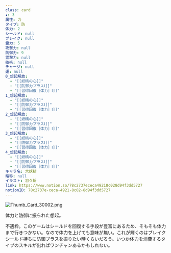```yaml
---
class: card
★: 3
属性: 力
タイプ: 防
体力: 2
シールド: null
ブレイク: null
霊力: 5
攻撃力: null
防御力: 9
霊撃力: null
技術: null
チャージ: null
運: null
0_想起解放:
  - "[[妖精の心]]"
  - "[[防御力プラスⅠ]]"
  - "[[習得回復［体力］Ⅰ]]"
1_想起解放:
  - "[[妖精の心]]"
  - "[[防御力プラスⅠ]]"
  - "[[習得回復［体力］Ⅰ]]"
2_想起解放:
  - "[[妖精の心]]"
  - "[[防御力プラスⅠ]]"
  - "[[習得回復［体力］Ⅰ]]"
3_想起解放:
  - "[[妖精の心]]"
  - "[[防御力プラスⅠ]]"
  - "[[習得回復［体力］Ⅰ]]"
4_想起解放:
  - "[[妖精の心]]"
  - "[[防御力プラスⅠ]]"
  - "[[習得回復［体力］Ⅰ]]"
キャラ名: 大妖精
略称: null
イラスト: 羽々斬
link: https://www.notion.so/78c2737ececa49218c028d94f3dd5727
notionID: 78c2737e-ceca-4921-8c02-8d94f3dd5727
---
```

![Thumb_Card_30002.png](Thumb_Card_30002.png)

体力と防御に振られた想起。

不遇枠。このゲームはシールドを回復する手段が豊富にあるため、そもそも体力まで行きつかない。なので体力を上げても意味が無い。これが輝くのはブレイクシールド持ちに防御プラスを振りたい時くらいだろう。いつか体力を消費するタイプのスキルが出ればワンチャンあるかもしれない。